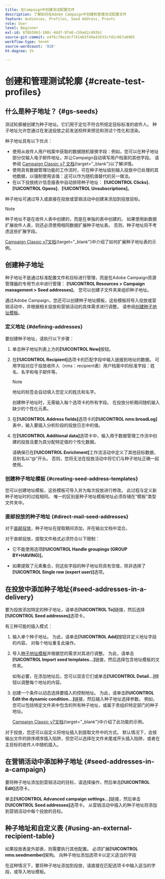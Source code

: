 ```yaml
---
title: 在Campaign中创建测试配置文件
description: 了解如何在Adobe Campaign中创建和管理测试配置文件
feature: Audiences, Profiles, Seed Address, Proofs
role: User
level: Beginner
exl-id: 878b5963-100c-4dd7-97a0-c59a62c493b1
source-git-commit: e4f6c70ecdcf7414b5f49a43933cfd1c967a0905
workflow-type: tm+mt
source-wordcount: '928'
ht-degree: 2%

---
```


# 创建和管理测试轮廓 {#create-test-profiles}

## 什么是种子地址？ {#gs-seeds}

测试轮廓被创建为种子地址。它们用于定位不符合所规定目标标准的收件人。 种子地址允许您通过在发送投放之前发送校样来预览和测试个性化和渲染。

种子地址具有以下优点：

* 使用从收件人用户档案中获取的数据随机替换字段：例如，您可以在种子地址部分仅输入电子邮件地址，并让Campaign自动填写用户档案的其他字段。 请参阅 [Campaign Classic v7 文档](https://experienceleague.adobe.com/docs/campaign-classic/using/sending-messages/using-seed-addresses/use-case--selecting-seed-addresses-on-criteria.html?lang=zh-Hans){target="_blank"}以了解详情。
* 使用具有数据管理功能的工作流时，可在种子地址级别输入投放中已处理的其他数据，以强制使用该值：这可以作为随机值替代的另一做法。
* 在以下投放统计信息报表中自动排除种子地址： **[!UICONTROL Clicks]**、**[!UICONTROL Opens]**、**[!UICONTROL Unsubscriptions]**。

种子地址可通过导入或直接在投放或营销活动中创建来添加到投放目标。

>[!NOTE]
>
>种子地址不是在收件人表中创建的，而是在单独的表中创建的。 如果使用新数据扩展收件人表，则还必须使用相同数据扩展种子地址表。 否则，种子地址将不考虑这些扩展字段。
>
>[Campaign Classic v7文档](https://experienceleague.adobe.com/docs/campaign-classic/using/sending-messages/using-seed-addresses/use-case--selecting-seed-addresses-on-criteria.html?lang=zh-Hans){target="_blank"}中介绍了如何扩展种子地址表的示例。

## 创建种子地址

种子地址不是通过标准配置文件和目标进行管理，而是在Adobe Campaign资源管理器的专用节点中进行管理： **[!UICONTROL Resources > Campaign management > Seed addresses]**。 您可以创建子文件夹来组织种子地址。

通过Adobe Campaign，您还可以创建种子地址模板，这些模板将导入投放或营销活动中，并根据相关投放和营销活动的具体需求进行调整。 请参阅[创建种子地址模板](#creating-seed-address-templates)。

### 定义地址 {#defining-addresses}

要创建种子地址，请执行以下步骤：

1. 单击种子地址列表上方的&#x200B;**[!UICONTROL New]**&#x200B;按钮。
1. 在&#x200B;**[!UICONTROL Recipient]**&#x200B;选项卡的匹配字段中输入链接到地址的数据。 可用字段对应于投放收件人（nms：recipient表）用户档案中的标准字段：姓名、名字和电子邮件等。

   >[!NOTE]
   >
   >地址的标签会自动填入您定义的姓氏和名字。
   >
   >创建种子地址时，无需输入每个选项卡的所有字段。 在投放分析期间随机输入缺少的个性化元素。

1. 在&#x200B;**[!UICONTROL Address fields]**&#x200B;选项卡的&#x200B;**[!UICONTROL nms:broadLog]**&#x200B;表中，输入要插入分析阶段的投放日志中的值。

1. 在&#x200B;**[!UICONTROL Additional data]**&#x200B;选项卡中，输入用于数据管理工作流中创建的投放且要为其分配特定值的个性化数据。

   请确保已在&#x200B;**[!UICONTROL Enrichment]**&#x200B;工作流活动中定义了其他目标数据，且别名以“@”开头。 否则，您将无法在投放活动中将它们与种子地址正确一起使用。

### 创建种子地址模板 {#creating-seed-address-templates}

您可以创建地址模板，这些模板可导入并为每次投放进行修改。 此过程与定义新种子地址时的过程相同。 唯一的区别是种子地址模板地址必须存储在“模板”类型文件夹中。

### 直邮投放的种子地址 {#direct-mail-seed-addresses}

对于[直邮投放](../send/direct-mail.md)，种子地址在提取期间添加，并在输出文档中混合。

对于直邮投放，提取文件格式必须符合以下限制：

* 它不能使用选项&#x200B;**[!UICONTROL Handle groupings (GROUP BY+HAVING)]**。

* 如果提取了元素集合，则这些字段的种子地址将具有空值，除非选择了&#x200B;**[!UICONTROL Single row (expert user)]**&#x200B;选项。

## 在投放中添加种子地址{#seed-addresses-in-a-delivery}

要为投放添加特定的种子地址，请单击&#x200B;**[!UICONTROL To]**&#x200B;链接，然后选择&#x200B;**[!UICONTROL Seed addresses]**&#x200B;选项卡。

有三种可能的插入模式：

1. 输入单个种子地址。  为此，请单击&#x200B;**[!UICONTROL Add]**&#x200B;按钮并定义地址字段的内容。 对每个地址重复此操作。

1. 导入[种子地址模板](#creating-seed-address-template)并根据您的需求对其进行调整。 为此，请单击&#x200B;**[!UICONTROL Import seed templates...]**&#x200B;链接，然后选择包含地址模板的文件夹。

   如有必要，在添加地址后，您可以双击它们或单击&#x200B;**[!UICONTROL Detail...]**&#x200B;按钮以调整每个地址的内容。

1. 创建一个条件以动态选择要插入的控制地址。 为此，请单击&#x200B;**[!UICONTROL Edit the dynamic condition...]**&#x200B;链接，然后输入种子地址选择参数。 例如，您可以包括特定文件夹中包含的所有种子地址，或属于贵组织特定部门的种子地址。

   [Campaign Classic v7文档](https://experienceleague.adobe.com/docs/campaign-classic/using/sending-messages/using-seed-addresses/use-case--selecting-seed-addresses-on-criteria.html?lang=zh-Hans){target="_blank"}中介绍了此功能的示例。

对于投放，您还可以自定义将地址插入到提取文件中的方式。 默认情况下，会按输出文件的排序顺序插入陷阱，但您可以选择在文件末尾或开头插入陷阱，或者在主目标的收件人中随机插入。

## 在营销活动中添加种子地址 {#seed-addresses-in-a-campaign}

要将种子地址添加到营销活动的目标，请选择操作，然后单击&#x200B;**[!UICONTROL Edit]**&#x200B;选项卡。

单击&#x200B;**[!UICONTROL Advanced campaign settings...]**&#x200B;链接，然后单击&#x200B;**[!UICONTROL Seed addresses]**&#x200B;选项卡。 从营销活动中插入的种子地址将添加到营销活动中每个投放的目标。

## 种子地址和自定义表 {#using-an-external-recipient-table}

如果投放表是外部表，则需要执行其他配置。 必须扩展&#x200B;**[!UICONTROL nms:seedmember]**&#x200B;架构。 向种子地址添加选项卡以定义适当的字段

在这种情况下，要将种子地址添加到投放，请直接在匹配选项卡中输入适当的字段，或导入地址模板。

<!--The **nms:seedMember** schema extension is [this section](../../configuration/using/seed-addresses.md).-->
